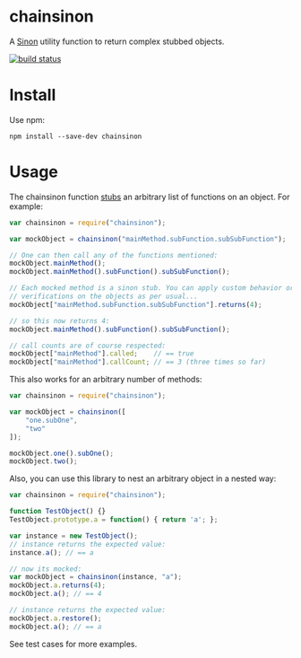 chainsinon
==========

A [Sinon](http://sinonjs.org) utility function to return complex stubbed objects.

[![build status](https://secure.travis-ci.org/dsummersl/chainsinon.png)](http://travis-ci.org/dsummersl/chainsinon)

Install
=======

Use npm:

    npm install --save-dev chainsinon

Usage
=====

The chainsinon function [stubs](http://sinonjs.org/docs/#stubs) an arbitrary
list of functions on an object. For example:

```javascript
var chainsinon = require("chainsinon");

var mockObject = chainsinon("mainMethod.subFunction.subSubFunction");

// One can then call any of the functions mentioned:
mockObject.mainMethod();
mockObject.mainMethod().subFunction().subSubFunction();

// Each mocked method is a sinon stub. You can apply custom behavior or
// verifications on the objects as per usual...
mockObject["mainMethod.subFunction.subSubFunction"].returns(4);

// so this now returns 4:
mockObject.mainMethod().subFunction().subSubFunction();

// call counts are of course respected:
mockObject["mainMethod"].called;    // == true
mockObject["mainMethod"].callCount; // == 3 (three times so far)
```

This also works for an arbitrary number of methods:

```javascript
var chainsinon = require("chainsinon");

var mockObject = chainsinon([
    "one.subOne",
    "two"
]);

mockObject.one().subOne();
mockObject.two();
```

Also, you can use this library to nest an arbitrary object in a nested way:

```javascript
var chainsinon = require("chainsinon");

function TestObject() {}
TestObject.prototype.a = function() { return 'a'; };

var instance = new TestObject();
// instance returns the expected value:
instance.a(); // == a

// now its mocked:
var mockObject = chainsinon(instance, "a");
mockObject.a.returns(4);
mockObject.a(); // == 4

// instance returns the expected value:
mockObject.a.restore();
mockObject.a(); // == a
```


See test cases for more examples.
